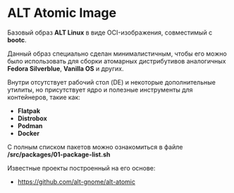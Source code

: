 # ALT Atomic Image

Базовый образ **ALT Linux** в виде OCI-изображения, совместимый с **bootc**.

Данный образ специально сделан минималистичным, чтобы его можно было использовать для сборки атомарных дистрибутивов аналогичных **Fedora Silverblue**, **Vanilla OS** и других.

Внутри отсутствует рабочий стол (DE) и некоторые дополнительные утилиты, но присутствует ядро и полезные инструменты для контейнеров, такие как:

- **Flatpak**
- **Distrobox**
- **Podman**
- **Docker**

С полным списком пакетов можно ознакомиться в файле **/src/packages/01-package-list.sh**

Известные проекты построенный на его основе:
- https://github.com/alt-gnome/alt-atomic